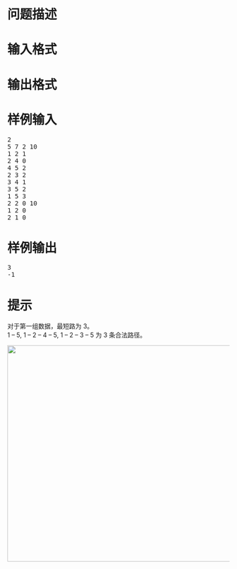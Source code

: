 

# 问题描述



# 输入格式



# 输出格式



# 样例输入


<pre>2
5 7 2 10
1 2 1
2 4 0
4 5 2
2 3 2
3 4 1
3 5 2
1 5 3
2 2 0 10
1 2 0
2 1 0
</pre>

# 样例输出


<pre>3
-1</pre>

# 提示


<p>
对于第一组数据，最短路为 3。<br/>
1 – 5, 1 – 2 – 4 – 5, 1 – 2 – 3 – 5 为 3 条合法路径。
</p>
<img alt="" src="/upload/image/20171115/20171115093345_40503.jpg" height="489" width="635"/><br/>
